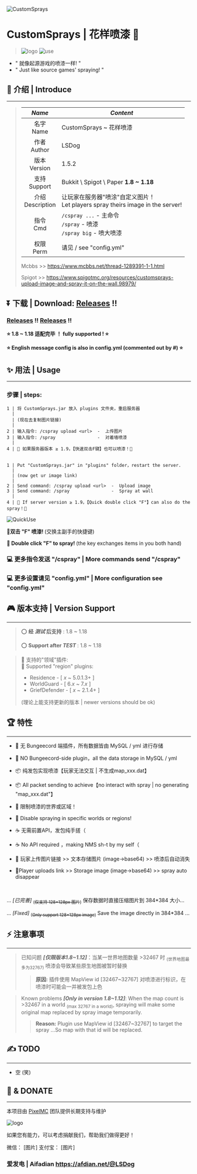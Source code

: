 ![CustomSprays](banner.png)

# <b>CustomSprays</b> | 花样喷漆 🎉

> ![logo](logo64.png)
> ![use](https://s1.ax1x.com/2022/04/18/Ldo6SK.gif)

- " 就像起源游戏的喷漆一样! "
- " Just like source games' spraying! "

## 📢 介绍 | Introduce
___
>
> |*Name*|*Content*|
> |:---:|---|
> |名字 <br> Name    |CustomSprays ~ 花样喷漆|
> |作者 <br> Author  |LSDog|
> |版本 <br> Version |1.5.2|
> |支持 <br> Support | Bukkit \ Spigot \ Paper <b>1.8 ~ 1.18</b> |
> |介绍 <br> Description |让玩家在服务器"喷涂"自定义图片！<br>Let players spray theirs image in the server!|
> |指令 <br> Cmd     |`/cspray ...` - 主命令 <br>`/spray` - 喷漆<br>`/spray big` - 喷大喷漆|
> |权限 <br> Perm    |请见 / see "config.yml"|
> 
> Mcbbs >> https://www.mcbbs.net/thread-1289391-1-1.html
>
> Spigot >> https://www.spigotmc.org/resources/customsprays-upload-image-and-spray-it-on-the-wall.98979/

## ⏬ <b>下载 | Download</b>: [Releases](https://gitee.com/pixelmc/CustomSprays/releases) !!
### [Releases](https://gitee.com/pixelmc/CustomSprays/releases) !! [Releases](https://gitee.com/pixelmc/CustomSprays/releases) !!

<b>⭐ 1.8 ~ 1.18 适配完毕 ！ fully supported ! ⭐</b>

<b>⭐ English message config is also in config.yml (commented out by #) ⭐</b>



## ✨ 用法 | Usage
___
### 步骤 | steps:

    1 | 将 CustomSprays.jar 放入 plugins 文件夹，重启服务器
      |
      | (现在去复制图片链接)
      |
    2 | 输入指令: /cspray upload <url>  -  上传图片
    3 | 输入指令: /spray                -  对着墙喷漆
      |
    4 | 🎇 如果服务器版本 ≥ 1.9，【快速双击F键】也可以喷漆！🎇


    1 | Put "CustomSprays.jar" in "plugins" folder，restart the server.
      |
      | (now get ur image link)
      |
    2 | Send command: /cspray upload <url>  -  Upload image
    3 | Send command: /spray                -  Spray at wall
      |
    4 | 🎇 If server version ≥ 1.9，【Quick double click "F"】can also do the spray！🎇

![QuickUse](QuickUse.gif "糊到爆炸的示意图")

<b>📡双击 "F" 喷漆! </b>(交换主副手的快捷键)

<b>📡 Double click "F" to spray! </b>(the key exchanges items in you both hand)


### 💻 更多指令发送 "/cspray" |  More commands send "/cspray"
### 💻 更多设置请见 "config.yml" | More configuration see "config.yml"

## 🎮 版本支持 | Version Support
___
> ⭕ <b>经 *测试* 后支持</b> : 1.8 ~ 1.18
> 
> ⭕ <b>Support after *TEST* </b> : 1.8 ~ 1.18

> 📏 支持的"领域"插件: <br>
> 📏 Supported "region" plugins:
>    * Residence - [ *x* ~ 5.0.1.3+ ]
>    * WorldGuard - [ 6.*x* ~ 7.*x* ]
>    * GriefDefender - [ *x* ~ 2.1.4+ ]
> 
> (理论上能支持更新的版本 | newer versions should be ok)

## 🏆 特性
___

- 🙅‍ 无 Bungeecord 端插件，所有数据皆由 MySQL / yml 进行存储
- 🙅‍ NO Bungeecord-side plugin，all the data storage in MySQL / yml


- 📦 纯发包实现喷漆【玩家无法交互 | 不生成map_xxx.dat】
- 📦 All packet sending to achieve【no interact with spray | no generating "map_xxx.dat"】


- 📐 限制喷漆的世界或区域！
- 📐 Disable spraying in specific worlds or regions!


- ☕ 无需前置API，发包纯手搓（
- ☕ No API required ，making NMS sh-t by my self（


- 🔗 玩家上传图片链接 >> 文本存储图片 (image->base64) >> 喷漆后自动消失
- 🔗Player uploads link >> Storage image (image->base64) >> spray auto disappear

<br>

... *[已完善]* <sub>(~~仅支持 128\*128px 图片~~)</sub> 保存数据时直接压缩图片到 384*384 大小...

... *[Fixed]* <sub>(~~Only support 128\*128px image~~)</sub> Save the image directly in 384*384 ...



## ⚡ 注意事项
___

> 已知问题 <b>*[仅限版本1.8~1.12]*</b>：当某一世界地图数量 >32467 时 <sub>(世界地图最多为32767)</sub> 喷漆会导致某些原生地图被暂时替换
>
>> <b>原因:</b> 插件使用 MapView id [32467~32767] 对喷漆进行标识，在喷漆时可能会一并被发包上色


> Known problems <b>*[Only in version 1.8~1.12]*</b>: When the map count is >32467 in a world <sub>(max 32767 in a world)</sub>, spraying will make some original map replaced by spray image temporarily.
>
>> <b>Reason:</b> Plugin use MapView id [32467~32767] to target the spray ...So map with that id will be replaced.



## ✍ TODO
___
- 空 (笑)



## 💖 & DONATE
___
本项目由 [PixelMC](http://pixelmc.cn/) 团队提供长期支持与维护

![logo](banner_logo.png)

如果您有能力，可以考虑捐献我们，帮助我们做得更好！

微信：
[图片]
支付宝：
[图片]

### 爱发电 | Aifadian  https://afdian.net/@LSDog